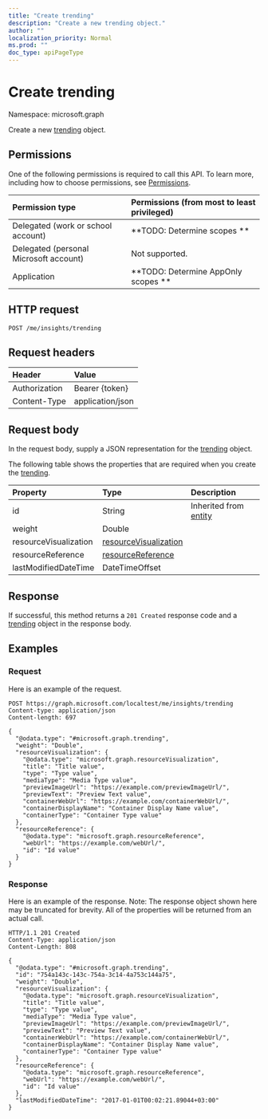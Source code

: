 ```yaml
---
title: "Create trending"
description: "Create a new trending object."
author: ""
localization_priority: Normal
ms.prod: ""
doc_type: apiPageType
---
```


# Create trending

Namespace: microsoft.graph

Create a new [trending](../resources/trending.md) object.

## Permissions
One of the following permissions is required to call this API. To learn more, including how to choose permissions, see [Permissions](/concepts/permissions-reference.md).

|Permission type|Permissions (from most to least privileged)|
|:---|:---|
|Delegated (work or school account)|**TODO: Determine scopes **|
|Delegated (personal Microsoft account)|Not supported.|
|Application|**TODO: Determine AppOnly scopes **|

## HTTP request
<!-- {
  "blockType": "ignored"
}
-->
``` http
POST /me/insights/trending
```

## Request headers
|Header|Value|
|:---|:---|
|Authorization|Bearer {token}|
|Content-Type|application/json|

## Request body
In the request body, supply a JSON representation for the [trending](../resources/trending.md) object.

The following table shows the properties that are required when you create the [trending](../resources/trending.md).

|Property|Type|Description|
|:---|:---|:---|
|id|String| Inherited from [entity](../resources/entity.md)|
|weight|Double||
|resourceVisualization|[resourceVisualization](../resources/resourcevisualization.md)||
|resourceReference|[resourceReference](../resources/resourcereference.md)||
|lastModifiedDateTime|DateTimeOffset||



## Response
If successful, this method returns a `201 Created` response code and a [trending](../resources/trending.md) object in the response body.

## Examples

### Request
Here is an example of the request.
<!-- {
  "blockType": "request",
  "name": "create_trending_from_"
}
-->
``` http
POST https://graph.microsoft.com/localtest/me/insights/trending
Content-type: application/json
Content-length: 697

{
  "@odata.type": "#microsoft.graph.trending",
  "weight": "Double",
  "resourceVisualization": {
    "@odata.type": "microsoft.graph.resourceVisualization",
    "title": "Title value",
    "type": "Type value",
    "mediaType": "Media Type value",
    "previewImageUrl": "https://example.com/previewImageUrl/",
    "previewText": "Preview Text value",
    "containerWebUrl": "https://example.com/containerWebUrl/",
    "containerDisplayName": "Container Display Name value",
    "containerType": "Container Type value"
  },
  "resourceReference": {
    "@odata.type": "microsoft.graph.resourceReference",
    "webUrl": "https://example.com/webUrl/",
    "id": "Id value"
  }
}
```

### Response
Here is an example of the response. Note: The response object shown here may be truncated for brevity. All of the properties will be returned from an actual call.
<!-- {
  "blockType": "response",
  "truncated": true,
  "@odata.type": "microsoft.graph.trending"
}
-->
``` http
HTTP/1.1 201 Created
Content-Type: application/json
Content-Length: 808

{
  "@odata.type": "#microsoft.graph.trending",
  "id": "754a143c-143c-754a-3c14-4a753c144a75",
  "weight": "Double",
  "resourceVisualization": {
    "@odata.type": "microsoft.graph.resourceVisualization",
    "title": "Title value",
    "type": "Type value",
    "mediaType": "Media Type value",
    "previewImageUrl": "https://example.com/previewImageUrl/",
    "previewText": "Preview Text value",
    "containerWebUrl": "https://example.com/containerWebUrl/",
    "containerDisplayName": "Container Display Name value",
    "containerType": "Container Type value"
  },
  "resourceReference": {
    "@odata.type": "microsoft.graph.resourceReference",
    "webUrl": "https://example.com/webUrl/",
    "id": "Id value"
  },
  "lastModifiedDateTime": "2017-01-01T00:02:21.89044+03:00"
}
```

